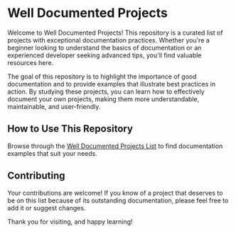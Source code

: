 # Well Documented Projects

Welcome to Well Documented Projects! This repository is a curated list of projects with exceptional documentation practices. Whether you're a beginner looking to understand the basics of documentation or an experienced developer seeking advanced tips, you'll find valuable resources here.

The goal of this repository is to highlight the importance of good documentation and to provide examples that illustrate best practices in action. By studying these projects, you can learn how to effectively document your own projects, making them more understandable, maintainable, and user-friendly.

## How to Use This Repository

Browse through the [Well Documented Projects List](https://github.com/NinoRisteski/well-documented-projects/blob/main/WDP-List.md) to find documentation examples that suit your needs.

## Contributing

Your contributions are welcome! If you know of a project that deserves to be on this list because of its outstanding documentation, please feel free to add it or suggest changes. 

Thank you for visiting, and happy learning!
